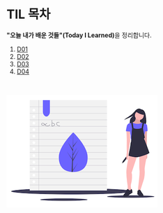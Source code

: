 # TIL 목차

<strong>"오늘 내가 배운 것들"(Today I Learned)</strong>을 정리합니다.

1. [D01](./D01.md)
1. [D02](./D02.md)
1. [D03](./D03.md)
1. [D04](./D04.md)

<br>

![](./assets/learning.png)
